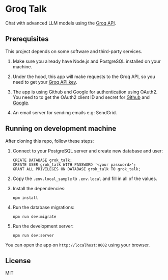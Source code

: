 Groq Talk
=========
Chat with advanced LLM models using the [Groq API](https://console.groq.com/docs/quickstart).

## Prerequisites
This project depends on some software and third-party services.

1.  Make sure you already have Node.js and PostgreSQL installed on your machine.

1.  Under the hood, this app will make requests to the Groq API, so you need to get your [Groq API key](https://console.groq.com/keys).

1.  The app is using Github and Google for authentication using OAuth2. You need to to get the OAuth2 client ID and secret for [Github](https://docs.github.com/en/apps/oauth-apps/building-oauth-apps/creating-an-oauth-app) and [Google](https://developers.google.com/identity/protocols/oauth2).

1.  An email server for sending emails e.g: SendGrid.


## Running on development machine
After cloning this repo, follow these steps:

1.  Connect to your PostgreSQL server and create new database and user:

        CREATE DATABASE grok_talk;
        CREATE USER grok_talk WITH PASSWORD '<your password>';
        GRANT ALL PRIVILEGES ON DATABASE grok_talk TO grok_talk;

1.  Copy the `.env.local_sample` to `.env.local` and fill in all of the values.

1.  Install the dependencies:

        npm install

1.  Run the database migrations:

        npm run dev:migrate

1.  Run the development server:

        npm run dev:server

You can open the app on `http://localhost:8002` using your browser.


## License
MIT
